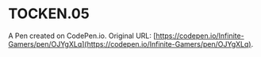 # TOCKEN.05

A Pen created on CodePen.io. Original URL: [https://codepen.io/Infinite-Gamers/pen/OJYgXLq](https://codepen.io/Infinite-Gamers/pen/OJYgXLq).

